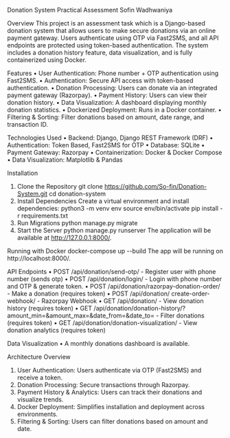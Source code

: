 Donation System
Practical Assessment
Sofin Wadhwaniya

Overview
This project is an assessment task which is a Django-based donation system that allows users to make secure donations via an online payment gateway. Users authenticate using OTP via Fast2SMS, and all API endpoints are protected using token-based authentication. The system includes a donation history feature, data visualization, and is fully containerized using Docker.

Features
•	User Authentication: Phone number + OTP authentication using Fast2SMS.
•	Authentication: Secure API access with token-based authentication.
•	Donation Processing: Users can donate via an integrated payment gateway (Razorpay).
•	Payment History: Users can view their donation history.
•	Data Visualization: A dashboard displaying monthly donation statistics.
•	Dockerized Deployment: Runs in a Docker container.
•	Filtering & Sorting: Filter donations based on amount, date range, and transaction ID.

Technologies Used
•	Backend: Django, Django REST Framework (DRF)
•	Authentication: Token Based, Fast2SMS for OTP
•	Database: SQLite
•	Payment Gateway: Razorpay
•	Containerization: Docker & Docker Compose
•	Data Visualization: Matplotlib & Pandas

Installation
1. Clone the Repository
git clone https://github.com/So-fin/Donation-System.git
cd donation-system
2. Install Dependencies
Create a virtual environment and install dependencies:
python3 -m venv env
source env/bin/activate
pip install -r requirements.txt
3. Run Migrations
python manage.py migrate
4. Start the Server
python manage.py runserver
The application will be available at http://127.0.0.1:8000/.

Running with Docker
docker-compose up --build
The app will be running on http://localhost:8000/.

API Endpoints
•	POST /api/donation/send-otp/ - Register user with phone number (sends otp)
•	POST /api/donation/login/ - Login with phone number and OTP & generate token.
•	POST /api/donation/razorpay-donation-order/ - Make a donation (requires token)
•	POST /api/donation/ create-order-webhook/ - Razorpay Webhook 
•	GET /api/donation/ - View donation history (requires token)
•	GET /api/donation/donation-history/?amount_min=&amount_max=&date_from=&date_to= - Filter donations (requires token)
•	GET /api/donation/donation-visualization/ - View donation analytics (requires token)

Data Visualization
•	A monthly donations dashboard is available.

Architecture Overview
1.	User Authentication: Users authenticate via OTP (Fast2SMS) and receive a token.
2.	Donation Processing: Secure transactions through Razorpay.
3.	Payment History & Analytics: Users can track their donations and visualize trends.
4.	Docker Deployment: Simplifies installation and deployment across environments.
5.	Filtering & Sorting: Users can filter donations based on amount and date.
